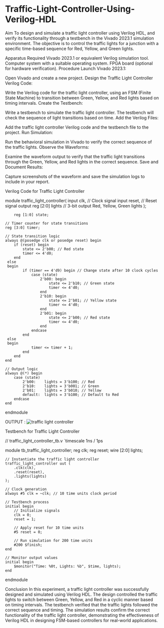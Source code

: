 # Traffic-Light-Controller-Using-Verilog-HDL
Aim
To design and simulate a traffic light controller using Verilog HDL, and verify its functionality through a testbench in the Vivado 2023.1 simulation environment. The objective is to control the traffic lights for a junction with a specific time-based sequence for Red, Yellow, and Green lights.

Apparatus Required
Vivado 2023.1 or equivalent Verilog simulation tool.
Computer system with a suitable operating system.
FPGA board (optional for hardware verification).
Procedure
Launch Vivado 2023.1:

Open Vivado and create a new project.
Design the Traffic Light Controller Verilog Code:

Write the Verilog code for the traffic light controller, using an FSM (Finite State Machine) to transition between Green, Yellow, and Red lights based on timing intervals.
Create the Testbench:

Write a testbench to simulate the traffic light controller. The testbench will check the sequence of light transitions based on time.
Add the Verilog Files:

Add the traffic light controller Verilog code and the testbench file to the project.
Run Simulation:

Run the behavioral simulation in Vivado to verify the correct sequence of the traffic lights.
Observe the Waveforms:

Examine the waveform output to verify that the traffic light transitions through the Green, Yellow, and Red lights in the correct sequence.
Save and Document Results:

Capture screenshots of the waveform and save the simulation logs to include in your report.

Verilog Code for Traffic Light Controller

module traffic_light_controller(
    input clk,       // Clock signal
    input reset,     // Reset signal
    output reg [2:0] lights // 3-bit output Red, Yellow, Green lights
);

        reg [1:0] state;
    
    // Timer counter for state transitions
    reg [3:0] timer;

    // State transition logic
    always @(posedge clk or posedge reset) begin
        if (reset) begin
            state <= 2'b00; // Red state
            timer <= 4'd0;
        end
	 else
	 begin
            if (timer == 4'd9) begin // Change state after 10 clock cycles
                case (state)
                    2'b00: begin
                        state <= 2'b10; // Green state
                        timer <= 4'd0;
                    end
                    2'b10: begin
                        state <= 2'b01; // Yellow state
                        timer <= 4'd0;
                    end
                    2'b01: begin
                        state <= 2'b00; // Red state
                        timer <= 4'd0;
                    end
                endcase
            end
	 else
	 begin
                timer <= timer + 1;
            end
        end
    end

    // Output logic
    always @(*) begin
        case (state)
            2'b00:    lights = 3'b100; // Red
            2'b10:    lights = 3'b001; // Green
            2'b01:    lights = 3'b010; // Yellow
            default:  lights = 3'b100; // Default to Red
        endcase
    end

endmodule


OUTPUT : ![traffic light controller](https://github.com/user-attachments/assets/81252d51-f854-462e-8e91-a81aecf3759a)

Testbench for Traffic Light Controller

// traffic_light_controller_tb.v
`timescale 1ns / 1ps

module tb_traffic_light_controller;
    reg clk;
    reg reset;
    wire [2:0] lights;

    // Instantiate the traffic light controller
    traffic_light_controller uut (
        .clk(clk),
        .reset(reset),
        .lights(lights)
    );

    // Clock generation
    always #5 clk = ~clk; // 10 time units clock period

    // Testbench process
    initial begin
        // Initialize signals
        clk = 0;
        reset = 1;

        // Apply reset for 10 time units
        #5 reset = 0;

        // Run simulation for 200 time units
        #200 $finish;
    end

    // Monitor output values
    initial begin
        $monitor("Time: %0t, Lights: %b", $time, lights);
    end
endmodule


Conclusion
In this experiment, a traffic light controller was successfully designed and simulated using Verilog HDL. The design controlled the traffic lights to switch between Green, Yellow, and Red in a cyclic manner based on timing intervals. The testbench verified that the traffic lights followed the correct sequence and timing. The simulation results confirm the correct functionality of the traffic light controller, demonstrating the effectiveness of Verilog HDL in designing FSM-based controllers for real-world applications.

